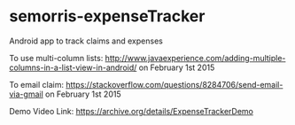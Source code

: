 # semorris-expenseTracker
Android app to track claims and expenses

To use multi-column lists:
http://www.javaexperience.com/adding-multiple-columns-in-a-list-view-in-android/
on February 1st 2015

To email claim:
https://stackoverflow.com/questions/8284706/send-email-via-gmail
on February 1st 2015


Demo Video Link:
https://archive.org/details/ExpenseTrackerDemo
